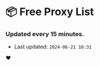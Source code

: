 # :package: Free Proxy List
### Updated every 15 minutes.

- Last updated: `2024-06-21 10:31`

:heart:
